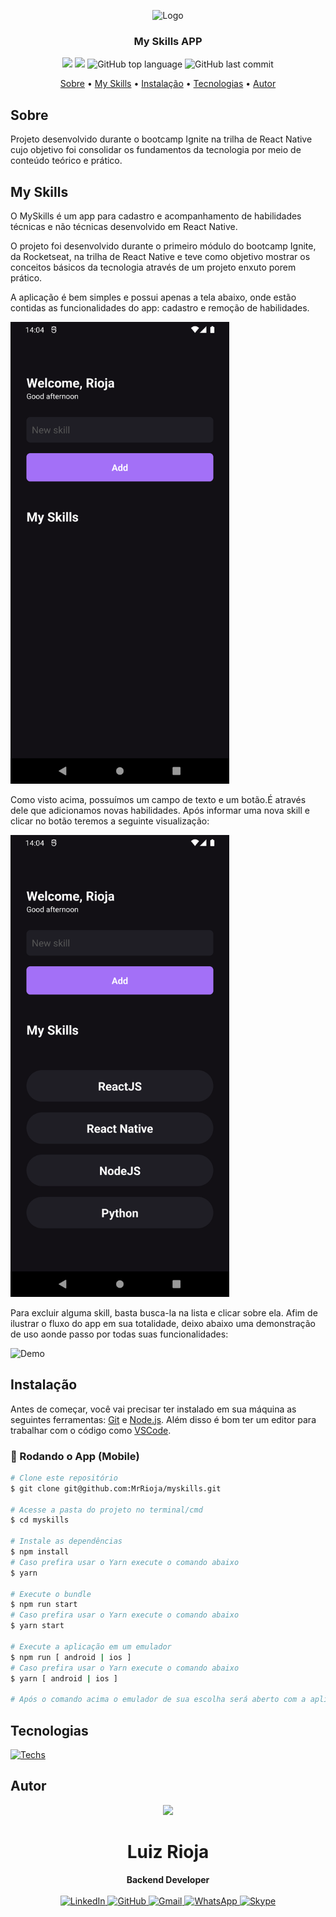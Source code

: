 <p align="center">
  <img src="./resources/logo.png" alt="Logo" width="300"/>
  <br>
</p>
<h3 align="center">
My Skills APP
</h3>

<p align="center">
  <img src="https://img.shields.io/static/v1?label=My&message=Skills&color=blueviolet&style=for-the-badge"/>
  <img src="https://img.shields.io/github/license/MrRioja/myskills?color=blueviolet&logo=License&style=for-the-badge"/>
  <img alt="GitHub top language" src="https://img.shields.io/github/languages/top/MrRioja/myskills?color=blueviolet&logo=openjdk&logoColor=white&style=for-the-badge">
  <img alt="GitHub last commit" src="https://img.shields.io/github/last-commit/MrRioja/myskills?color=blueviolet&style=for-the-badge">
</p>

<p align="center">
  <a href="#sobre">Sobre</a> •
  <a href="#my-skills">My Skills</a> •
  <a href="#instalação">Instalação</a> •
  <a href="#tecnologias">Tecnologias</a> •
  <a href="#autor">Autor</a>  
</p>

## Sobre

Projeto desenvolvido durante o bootcamp Ignite na trilha de React Native cujo objetivo foi consolidar os fundamentos da tecnologia por meio de conteúdo teórico e prático.

## My Skills

O MySkills é um app para cadastro e acompanhamento de habilidades técnicas e não técnicas desenvolvido em React Native.

O projeto foi desenvolvido durante o primeiro módulo do bootcamp Ignite, da Rocketseat, na trilha de React Native e teve como objetivo mostrar os conceitos básicos da tecnologia através de um projeto enxuto porem prático.

A aplicação é bem simples e possui apenas a tela abaixo, onde estão contidas as funcionalidades do app: cadastro e remoção de habilidades.

<img src="./.github/empty-home.png" alt="Empty home" width="350" />

Como visto acima, possuímos um campo de texto e um botão.É através dele que adicionamos novas habilidades. Após informar uma nova skill e clicar no botão teremos a seguinte visualização:

<img src="./.github/home.png" alt="Home" width="350" />

Para excluir alguma skill, basta busca-la na lista e clicar sobre ela.
Afim de ilustrar o fluxo do app em sua totalidade, deixo abaixo uma demonstração de uso aonde passo por todas suas funcionalidades:

<img src="./.github/demo.gif" alt="Demo" width="350" />

## Instalação

Antes de começar, você vai precisar ter instalado em sua máquina as seguintes ferramentas:
[Git](https://git-scm.com) e [Node.js](https://nodejs.org/en/). Além disso é bom ter um editor para trabalhar com o código como [VSCode](https://code.visualstudio.com/).

### 📱 Rodando o App (Mobile)

```bash
# Clone este repositório
$ git clone git@github.com:MrRioja/myskills.git

# Acesse a pasta do projeto no terminal/cmd
$ cd myskills

# Instale as dependências
$ npm install
# Caso prefira usar o Yarn execute o comando abaixo
$ yarn

# Execute o bundle
$ npm run start
# Caso prefira usar o Yarn execute o comando abaixo
$ yarn start

# Execute a aplicação em um emulador
$ npm run [ android | ios ]
# Caso prefira usar o Yarn execute o comando abaixo
$ yarn [ android | ios ]

# Após o comando acima o emulador de sua escolha será aberto com a aplicação em execução
```

## Tecnologias

[![Techs](https://skillicons.dev/icons?i=react&theme=dark)](https://skillicons.dev)

## Autor

<div align="center">
<img src="https://images.weserv.nl/?url=avatars.githubusercontent.com/u/55336456?v=4&h=100&w=100&fit=cover&mask=circle&maxage=7d" />
<h1>Luiz Rioja</h1>
<strong>Backend Developer</strong>
<br/>
<br/>

<a href="https://linkedin.com/in/luizrioja" target="_blank">
<img alt="LinkedIn" src="https://img.shields.io/badge/linkedin-%230077B5.svg?style=for-the-badge&logo=linkedin&logoColor=white"/>
</a>

<a href="https://github.com/mrrioja" target="_blank">
<img alt="GitHub" src="https://img.shields.io/badge/github-%23121011.svg?style=for-the-badge&logo=github&logoColor=white"/>
</a>

<a href="mailto:lulyrioja@gmail.com?subject=Fala%20Dev" target="_blank">
<img alt="Gmail" src="https://img.shields.io/badge/Gmail-D14836?style=for-the-badge&logo=gmail&logoColor=white" />
</a>

<a href="https://api.whatsapp.com/send?phone=5511933572652" target="_blank">
<img alt="WhatsApp" src="https://img.shields.io/badge/WhatsApp-25D366?style=for-the-badge&logo=whatsapp&logoColor=white"/>
</a>

<a href="https://join.skype.com/invite/tvBbOq03j5Uu" target="_blank">
<img alt="Skype" src="https://img.shields.io/badge/SKYPE-%2300AFF0.svg?style=for-the-badge&logo=Skype&logoColor=white"/>
</a>

<br/>
<br/>
</div>
